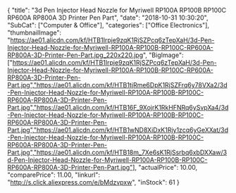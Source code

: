 {
	"title": "3d Pen Injector Head Nozzle for Myriwell RP100A RP100B RP100C RP600A RP800A 3D Printer Pen Part",
	"date": "2018-10-31 10:30:20",
	"SubCat": ["Computer & Office"],
	"categories": ["Office Electronics"],
	"thumbnailImage": "https://ae01.alicdn.com/kf/HTB1Irpje9zqK1RjSZPcq6zTepXaH/3d-Pen-Injector-Head-Nozzle-for-Myriwell-RP100A-RP100B-RP100C-RP600A-RP800A-3D-Printer-Pen-Part.jpg_220x220.jpg",
	"BigImage": ["https://ae01.alicdn.com/kf/HTB1Irpje9zqK1RjSZPcq6zTepXaH/3d-Pen-Injector-Head-Nozzle-for-Myriwell-RP100A-RP100B-RP100C-RP600A-RP800A-3D-Printer-Pen-Part.jpg","https://ae01.alicdn.com/kf/HTB1tjRme6DpK1RjSZFrq6y78VXa2/3d-Pen-Injector-Head-Nozzle-for-Myriwell-RP100A-RP100B-RP100C-RP600A-RP800A-3D-Printer-Pen-Part.jpg","https://ae01.alicdn.com/kf/HTB16F_9XojrK1RkHFNRq6ySvpXa4/3d-Pen-Injector-Head-Nozzle-for-Myriwell-RP100A-RP100B-RP100C-RP600A-RP800A-3D-Printer-Pen-Part.jpg","https://ae01.alicdn.com/kf/HTB1wND8XiDxK1Rjy1zcq6yGeXXat/3d-Pen-Injector-Head-Nozzle-for-Myriwell-RP100A-RP100B-RP100C-RP600A-RP800A-3D-Printer-Pen-Part.jpg","https://ae01.alicdn.com/kf/HTB18m_7Xe6sK1RjSsrbq6xbDXXaw/3d-Pen-Injector-Head-Nozzle-for-Myriwell-RP100A-RP100B-RP100C-RP600A-RP800A-3D-Printer-Pen-Part.jpg"],
	"actualPrice": 10.00,
	"comparePrice": 11.00,
	"linkurl": "http://s.click.aliexpress.com/e/bMdzvpxw",
	"inStock": 61
}
